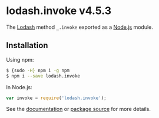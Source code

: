 # lodash.invoke v4.5.3

The [Lodash](https://lodash.com/) method `_.invoke` exported as a [Node.js](https://nodejs.org/) module.

## Installation

Using npm:
```bash
$ {sudo -H} npm i -g npm
$ npm i --save lodash.invoke
```

In Node.js:
```js
var invoke = require('lodash.invoke');
```

See the [documentation](https://lodash.com/docs#invoke) or [package source](https://github.com/lodash/lodash/blob/4.5.3-npm-packages/lodash.invoke) for more details.

